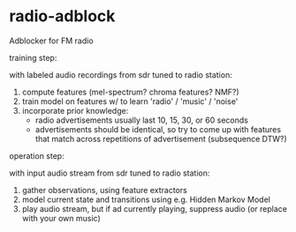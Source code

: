 # radio-adblock
Adblocker for FM radio

training step:

with labeled audio recordings from sdr tuned to radio station:
1. compute features (mel-spectrum? chroma features? NMF?)
2. train model on features w/ to learn 'radio' / 'music' / 'noise'
3. incorporate prior knowledge:
   - radio advertisements usually last 10, 15, 30, or 60 seconds
   - advertisements should be identical, so try to come up with features that match across repetitions of advertisement (subsequence DTW?)

operation step:

with input audio stream from sdr tuned to radio station:
1. gather observations, using feature extractors
2. model current state and transitions using e.g. Hidden Markov Model
3. play audio stream, but if ad currently playing, suppress audio (or replace with your own music)

